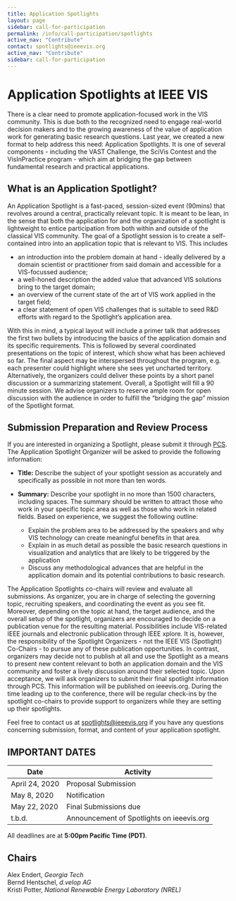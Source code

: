```yaml
---
title: Application Spotlights
layout: page
sidebar: call-for-participation
permalink: /info/call-participation/spotlights
active_nav: "Contribute"
contact: spotlights@ieeevis.org
active_nav: "Contribute"
sidebar: call-for-participation
---
```


# Application Spotlights at IEEE VIS
There is a clear need to promote application-focused work in the VIS community. This is due both to the recognized need to engage real-world decision makers and to the growing awareness of the value of application work for generating basic research questions. Last year, we created a new format to help address this need: Application Spotlights. It is one of several components - including the VAST Challenge, the SciVis Contest and the VisInPractice program - which aim at bridging the gap between fundamental research and practical applications. 


## What is an Application Spotlight?
An Application Spotlight is a fast-paced, session-sized event (90mins) that revolves around a central, practically relevant topic. It is meant to be lean, in the sense that both the application for and the organization of a spotlight is lightweight to entice participation from both within and outside of the classical VIS community. The goal of a Spotlight session is to create a self-contained intro into an application topic that is relevant to VIS. This includes 

* an introduction into the problem domain at hand - ideally delivered by a domain scientist or practitioner from said domain and accessible for a VIS-focussed audience;  
* a well-honed description the added value that advanced VIS solutions bring to the target domain;  
* an overview of the current state of the art of VIS work applied in the target field; 
* a clear statement of open VIS challenges that is suitable to seed R&D efforts with regard to the Spotlight’s application area. 

With this in mind, a typical layout will include a primer talk that addresses the first two bullets by introducing the basics of the application domain and its specific requirements. This is followed by several coordinated presentations on the topic of interest, which show what has been achieved so far. The final aspect may be interspersed throughout the program, e.g. each presenter could highlight where she sees yet uncharted territory.  Alternatively, the organizers could deliver these points by a short panel discussion or a summarizing statement. Overall, a Spotlight will fill a 90 minute session. We advise organizers to reserve ample room for open discussion with the audience in order to fulfill the “bridging the gap” mission of the Spotlight format. 

## Submission Preparation and Review Process
If you are interested in organizing a Spotlight, please submit it through [PCS](http://new.precisionconference.com/vgtc/). The Application Spotlight Organizer will be asked to provide the following information:

* **Title:** Describe the subject of your spotlight session as accurately and specifically as possible in not more than ten words.

* **Summary:** Describe your spotlight in no more than 1500 characters, including spaces. The summary should be written to attract those who work in your specific topic area as well as those who work in related fields. Based on experience, we suggest the following outline:
  * Explain the problem area to be addressed by the speakers and why VIS technology can create meaningful benefits in that area.
  * Explain in as much detail as possible the basic research questions in visualization and analytics that are likely to be triggered by the application
  * Discuss any methodological advances that are helpful in the application domain and its potential contributions to basic research.


The Application Spotlights co-chairs will review and evaluate all submissions. As organizer, you are in charge of selecting the governing topic, recruiting speakers, and coordinating the event as you see fit. Moreover, depending on the topic at hand, the target audience, and the overall setup of the spotlight, organizers are encouraged to decide on a publication venue for the resulting material. Possibilities include VIS-related IEEE journals and electronic publication through IEEE xplore. It is, however, the responsibility of the Spotlight Organizers - not the IEEE VIS (Spotlight) Co-Chairs - to pursue any of these publication opportunities. In contrast, organizers may decide not to publish at all and use the Spotlight as a means to present new content relevant to both an application domain and the VIS community and foster a lively discussion around their selected topic.
Upon acceptance, we will ask organizers to submit their final spotlight information through PCS. 
This information will be published on ieeevis.org.
During the time leading up to the conference, there will be regular check-ins by the spotlight co-chairs to provide support to organizers while they are setting up their spotlights.

Feel free to contact us at [spotlights@ieeevis.org](mailto:spotlights@ieeevis.org) if you have any questions concerning submission, format, and content of your application spotlight.


## IMPORTANT DATES

| Date | Activity |
|------|----------|
| April 24, 2020 | Proposal Submission |
| May 8, 2020 | Notification |
| May 22, 2020 | Final Submissions due |
| t.b.d. | Announcement of Spotlights on ieeevis.org |
      
All deadlines are at **5:00pm Pacific Time (PDT)**.

## Chairs

Alex Endert, *Georgia Tech* <br />
Bernd Hentschel, *d.velop AG* <br />
Kristi Potter, *National Renewable Energy Laboratory (NREL)* 
